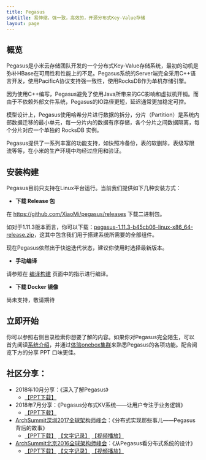 ```yaml
---
title: Pegasus
subtitle: 易伸缩，强一致，高效的，开源分布式Key-Value存储
layout: page
---
```


## 概览

Pegasus是小米云存储团队开发的一个分布式Key-Value存储系统，最初的动机是弥补HBase在可用性和性能上的不足。Pegasus系统的Server端完全采用C++语言开发，使用PacificA协议支持强一致性，使用RocksDB作为单机存储引擎。

因为使用C++编写，Pegasus避免了使用Java所带来的GC影响和虚拟机开销。而由于不依赖外部文件系统，Pegasus的IO路径更短，延迟通常更加稳定可控。

模型设计上，Pegasus使用哈希分片进行数据的拆分，分片（Partition）是系统内部数据迁移的最小单元，每一分片内的数据有序存储，各个分片之间数据隔离，每个分片对应一个单独的 RocksDB 实例。

Pegasus提供了一系列丰富的功能支持，如快照冷备份，表的软删除，表级写限流等等，在小米的生产环境中均经过应用和验证。

## 安装构建

Pegasus目前只支持在Linux平台运行。当前我们提供如下几种安装方式：

- **下载 Release 包**

在 https://github.com/XiaoMi/pegasus/releases 下载二进制包。

如对于1.11.3版本而言，你可以下载：[pegasus-1.11.3-b45cb06-linux-x86_64-release.zip](https://github.com/XiaoMi/pegasus/releases/download/v1.11.3/pegasus-1.11.3-b45cb06-linux-x86_64-release.zip)，这其中包含我们用于搭建系统所需要的全部组件。

现在Pegasus依然出于快速迭代状态，建议你使用时选择最新版本。

- **手动编译**

请参照在 [编译构建](https://github.com/XiaoMi/pegasus/wiki/%E7%BC%96%E8%AF%91%E6%9E%84%E5%BB%BA) 页面中的指示进行编译。

- **下载 Docker 镜像**

尚未支持，敬请期待

## 立即开始

你可以参照右侧目录检索你想要了解的内容。如果你对Pegasus完全陌生，可以首先阅读[系统介绍](https://github.com/XiaoMi/pegasus/wiki/%E7%B3%BB%E7%BB%9F%E4%BB%8B%E7%BB%8D)，并通过[体验onebox集群](https://github.com/XiaoMi/pegasus/wiki/%E4%BD%93%E9%AA%8Conebox%E9%9B%86%E7%BE%A4)来熟悉Pegasus的各项功能。配合阅览下方的分享 PPT 口味更佳。

## 社区分享：

* 2018年10月分享：《深入了解Pegasus》
  * [【PPT下载】](https://github.com/XiaoMi/pegasus/raw/master/docs/ppt/Pegasus_Intro_2018_10.pptx)
* 2018年7月分享：《Pegasus分布式KV系统——让用户专注于业务逻辑》
  * [【PPT下载】](https://github.com/XiaoMi/pegasus/raw/master/docs/ppt/Pegasus_Intro_2018_07.pptx)
* [ArchSummit深圳2017全球架构师峰会](https://sz2017.archsummit.com/presentation/969)：《分布式实现那些事儿——Pegasus背后的故事》
  * [【PPT下载】](https://github.com/XiaoMi/pegasus/raw/master/docs/ppt/ArchSummit_Shenzhen_2017.pptx)  [【文字记录】](http://www.sohu.com/a/198828662_355140)  [【视频播放】](http://p.bokecc.com/playvideo.bo?vid=2BBEA348D0B369459C33DC5901307461&uid=0575C033D2012A28&playerid=&playertype=&mediatype=)
* [ArchSummit北京2016全球架构师峰会](http://bj2016.archsummit.com/presentation/3023)：《从Pegasus看分布式系统的设计》
  * [【PPT下载】](https://github.com/XiaoMi/pegasus/raw/master/docs/ppt/ArchSummit_Beijing_2016.pptx)  [【文字记录】](http://www.sohu.com/a/133403216_683783)  [【视频播放】](https://v.qq.com/x/page/s03886w5d16.html)
